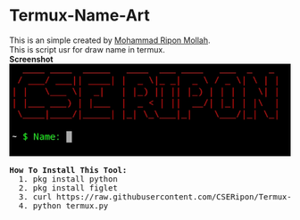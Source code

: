 # Termux-Name-Art
<p> This is an simple created by <a href="https://www.facebook.com/cseriponmollah">Mohammad Ripon Mollah</a>. <br>
  This is script usr for draw name in termux.<br>
  <b> Screenshot </b><br>
  <img src="https://raw.githubusercontent.com/CSERipon/Termux-Name-Art/main/Screenshot_2021-08-02-07-33-07-99.jpg"><br>

  <pre><b>How To Install This Tool:</b>
  1. pkg install python
  2. pkg install figlet
  3. curl https://raw.githubusercontent.com/CSERipon/Termux-Name-Art/main/termux.py>termux.py
  4. python termux.py
  </pre>

